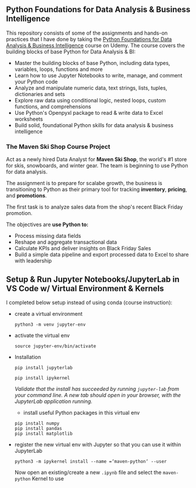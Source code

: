## Python Foundations for Data Analysis & Business Intelligence

This repository consists of some of the assignments and hands-on practices that I have done by taking the [Python Foundations for Data Analysis & Business Intelligence](https://www.udemy.com/course/python-foundations-for-data-analysis/) course on Udemy. The course covers the building blocks of base Python for Data Analysis & BI: 

* Master the building blocks of base Python, including data types, variables, loops, functions and more
* Learn how to use Jupyter Notebooks to write, manage, and comment your Python code
* Analyze and manipulate numeric data, text strings, lists, tuples, dictionaries and sets
* Explore raw data using conditional logic, nested loops, custom functions, and comprehensions
* Use Python's Openpyxl package to read & write data to Excel worksheets
* Build solid, foundational Python skills for data analysis & business intelligence

### The **Maven Ski Shop** Course Project

Act as a newly hired Data Analyst for **Maven Ski Shop**, the world's #1 store for skis, snowboards, and winter gear. The team is beginning to use Python for data analysis. 

The assignment is to prepare for scalabe growth, the business is transitioning to Python as their primary tool for tracking **inventory**, **pricing**, and **promotions**. 

The first task is to analyze sales data from the shop's recent Black Friday promotion. 

The objectives are **use Python to:**
* Process missing data fields
* Reshape and aggregate transactional data
* Calculate KPIs and deliver insights on Black Friday Sales
* Build a simple data pipeline and export processed data to Excel to share with leadership

## Setup & Run Jupyter Notebooks/JupyterLab in VS Code w/ Virtual Environment & Kernels

I completed below setup instead of using conda (course instruction):
* create a virtual environment
  ```
  python3 -m venv jupyter-env 
  ```
* activate the virtual env
  ```
  source jupyter-env/bin/activate
  ```
* Installation 

  ```
  pip install jupyterlab
  
  pip install ipykernel
  ```
  _Validate that the install has succeeded by running `jupyter-lab` from your command line. A new tab should open in your browser, with the JupyterLab application running._
  
  * install useful Python packages in this virtual env
  

  ```
  pip install numpy
  pip install pandas
  pip install matplotlib
  ```
  
* register the new virtual env with Jupyter so that you can use it within JupyterLab

  ```
  python3 -m ipykernel install --name =‘maven-python‘ --user
  ```
  
  Now open an existing/create a new `.ipynb` file and select the `maven-python` Kernel to use
